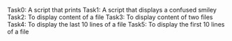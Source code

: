 Task0: A script that prints
Task1: A script that displays a confused smiley
Task2: To display content of a file
Task3: To display content of two files
Task4: To display the last 10 lines of a file
Task5: To display the first 10 lines of a file
